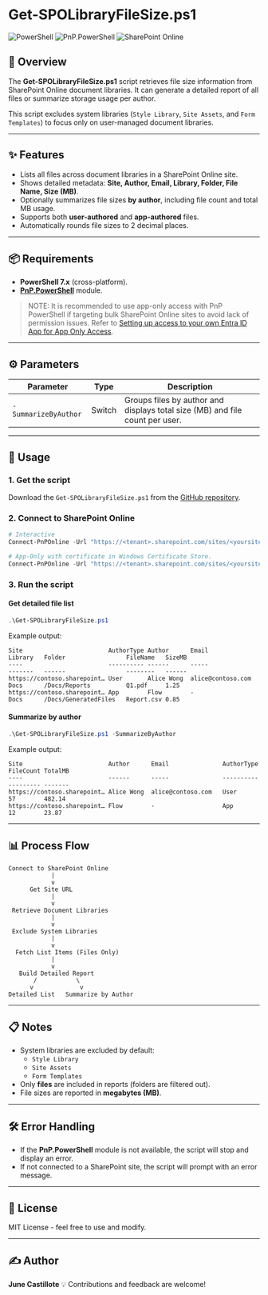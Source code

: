 # Get-SPOLibraryFileSize.ps1

![PowerShell](https://img.shields.io/badge/PowerShell-7.4%2B-blue?logo=powershell)
![PnP.PowerShell](https://img.shields.io/badge/Requires-PnP.PowerShell-green)
![SharePoint Online](https://img.shields.io/badge/Target-SharePoint%20Online-orange)

## 📖 Overview

The **Get-SPOLibraryFileSize.ps1** script retrieves file size information from SharePoint Online document libraries.
It can generate a detailed report of all files or summarize storage usage per author.

This script excludes system libraries (`Style Library`, `Site Assets`, and `Form Templates`) to focus only on user-managed document libraries.

---

## ✨ Features

- Lists all files across document libraries in a SharePoint Online site.
- Shows detailed metadata: **Site, Author, Email, Library, Folder, File Name, Size (MB)**.
- Optionally summarizes file sizes **by author**, including file count and total MB usage.
- Supports both **user-authored** and **app-authored** files.
- Automatically rounds file sizes to 2 decimal places.

---

## 📦 Requirements

- **PowerShell 7.x** (cross-platform).
- **[PnP.PowerShell](https://pnp.github.io/powershell/)** module.

> NOTE: It is recommended to use app-only access with PnP PowerShell if targeting bulk SharePoint Online sites to avoid lack of permission issues. Refer to [Setting up access to your own Entra ID App for App Only Access](https://pnp.github.io/powershell/articles/registerapplication.html#setting-up-access-to-your-own-entra-id-app-for-app-only-access).

---

## ⚙️ Parameters

| Parameter            | Type   | Description                                                                  |
| -------------------- | ------ | ---------------------------------------------------------------------------- |
| `-SummarizeByAuthor` | Switch | Groups files by author and displays total size (MB) and file count per user. |

---

## 🚀 Usage

### 1. Get the script

Download the `Get-SPOLibraryFileSize.ps1` from the [GitHub repository](https://github.com/junecastillote/PnP-PowerShell-Get-Per-User-File-Size).

### 2. Connect to SharePoint Online

```powershell
# Interactive
Connect-PnPOnline -Url "https://<tenant>.sharepoint.com/sites/<yoursite>" -Interactive -Client "<client Id>"

# App-Only with certificate in Windows Certificate Store.
Connect-PnPOnline -Url "https://<tenant>.sharepoint.com/sites/<yoursite>" -Client "<client Id>" -Thumbprint "<certificate thumbprint>" -Tenant "<tenant>.onmicrosoft.com"

```

### 3. Run the script

#### Get detailed file list

```powershell
.\Get-SPOLibraryFileSize.ps1
```

Example output:

```PlainText
Site                        AuthorType Author      Email               Library   Folder                 FileName   SizeMB
----                        ---------- ------      -----               -------   ------                 --------   ------
https://contoso.sharepoint… User       Alice Wong  alice@contoso.com   Docs      /Docs/Reports          Q1.pdf     1.25
https://contoso.sharepoint… App        Flow        -                   Docs      /Docs/GeneratedFiles   Report.csv 0.85
```

#### Summarize by author

```powershell
.\Get-SPOLibraryFileSize.ps1 -SummarizeByAuthor
```

Example output:

```PlainText
Site                        Author      Email               AuthorType FileCount TotalMB
----                        ------      -----               ---------- --------- -------
https://contoso.sharepoint… Alice Wong  alice@contoso.com   User       57        482.14
https://contoso.sharepoint… Flow        -                   App        12        23.87
```

---

## 📊 Process Flow

```plaintext
Connect to SharePoint Online
            |
            v
      Get Site URL
            |
            v
 Retrieve Document Libraries
            |
            v
 Exclude System Libraries
            |
            v
  Fetch List Items (Files Only)
            |
            v
   Build Detailed Report
       /           \
      v             v
Detailed List   Summarize by Author

```

---

## 📋 Notes

- System libraries are excluded by default:
  - `Style Library`
  - `Site Assets`
  - `Form Templates`
- Only **files** are included in reports (folders are filtered out).
- File sizes are reported in **megabytes (MB)**.

---

## 🛠️ Error Handling

- If the **PnP.PowerShell** module is not available, the script will stop and display an error.
- If not connected to a SharePoint site, the script will prompt with an error message.

---

## 📜 License

MIT License - feel free to use and modify.

---

## ✍️ Author

**June Castillote**
💡 Contributions and feedback are welcome!
